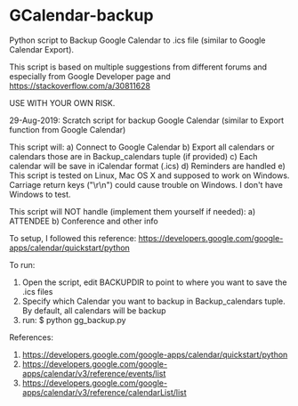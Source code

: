 # GCalendar-backup
Python script to Backup Google Calendar to .ics file (similar to Google Calendar Export).

This script is based on multiple suggestions from different forums and especially from Google Developer page and https://stackoverflow.com/a/30811628

USE WITH YOUR OWN RISK.

29-Aug-2019: Scratch script for backup Google Calendar (similar to Export function from Google Calendar)

This script will:
a) Connect to Google Calendar
b) Export all calendars or calendars those are in Backup_calendars tuple (if provided)
c) Each calendar will be save in iCalendar format (.ics)
d) Reminders are handled
e) This script is tested on Linux, Mac OS X and supposed to work on Windows. Carriage return keys ("\r\n") could cause trouble on Windows. I don't have Windows to test.

This script will NOT handle (implement them yourself if needed):
a) ATTENDEE
b) Conference and other info

To setup, I followed this reference:
https://developers.google.com/google-apps/calendar/quickstart/python

To run:
1. Open the script, edit BACKUPDIR to point to where you want to save the .ics files
2. Specify which Calendar you want to backup in Backup_calendars tuple. By default, all calendars will be backup
3. run: $ python gg_backup.py

References:
1. https://developers.google.com/google-apps/calendar/quickstart/python
2. https://developers.google.com/google-apps/calendar/v3/reference/events/list
3. https://developers.google.com/google-apps/calendar/v3/reference/calendarList/list
